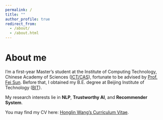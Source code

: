 ```yaml
---
permalink: /
title: ""
author_profile: true
redirect_from: 
  - /about/
  - /about.html
---
```




About me
======
I’m a first-year Master’s student at the Institute of Computing Technology, Chinese Academy of Sciences ([ICT/CAS](http://www.ict.ac.cn/)), fortunate to be advised by [Prof. Fei Sun](https://ofey.me/). Before that, I obtained my B.E. degree at Beijing Institute of Technology ([BIT](https://www.bit.edu.cn/)).

My research interests lie in **NLP**, **Trustworthy AI**, and **Recommender System**.

You may find my CV here: [Honglin Wang’s Curriculum Vitae](../assets/CV_Honglin_Wang.pdf).
